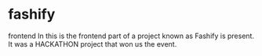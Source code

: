 # fashify
frontend
In this is the frontend part of a project known as Fashify is present.
It was a HACKATHON project that won us the event.
